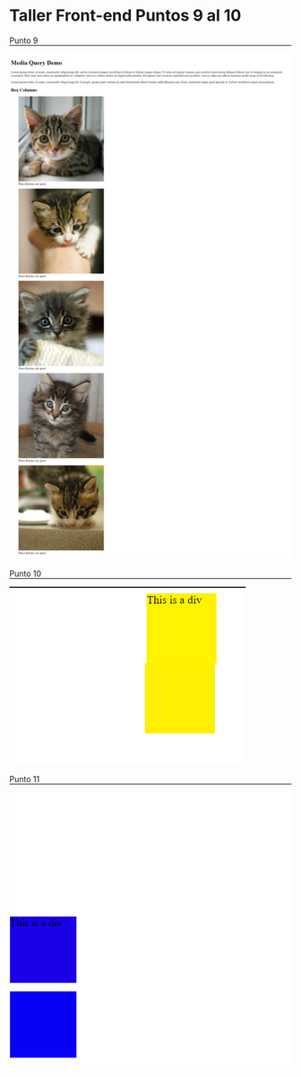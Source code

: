 <h1>Taller Front-end Puntos 9 al 10</h1>

<p style="border-bottom: 1px solid black;">Punto 9</p>

<img src="img/punto9.png"></img>
<p style="border-bottom: 1px solid black;">Punto 10</p>
<img src="img/punto10.png"></img>
<p style="border-bottom: 1px solid black;">Punto 11</p>
<img src="img/punto11.png"></img>

